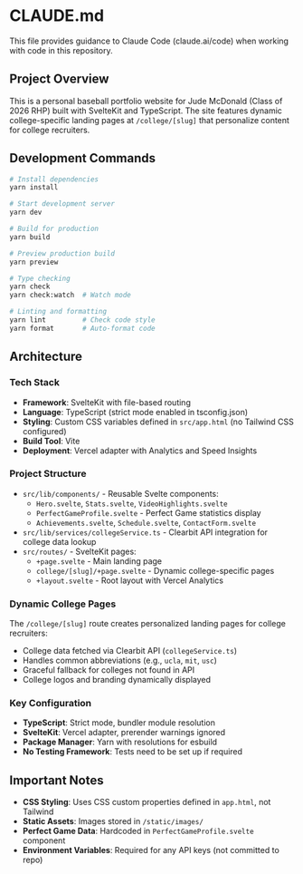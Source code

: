 # CLAUDE.md

This file provides guidance to Claude Code (claude.ai/code) when working with code in this repository.

## Project Overview

This is a personal baseball portfolio website for Jude McDonald (Class of 2026 RHP) built with SvelteKit and TypeScript. The site features dynamic college-specific landing pages at `/college/[slug]` that personalize content for college recruiters.

## Development Commands

```bash
# Install dependencies
yarn install

# Start development server
yarn dev

# Build for production
yarn build

# Preview production build
yarn preview

# Type checking
yarn check
yarn check:watch  # Watch mode

# Linting and formatting
yarn lint         # Check code style
yarn format       # Auto-format code
```

## Architecture

### Tech Stack

- **Framework**: SvelteKit with file-based routing
- **Language**: TypeScript (strict mode enabled in tsconfig.json)
- **Styling**: Custom CSS variables defined in `src/app.html` (no Tailwind CSS configured)
- **Build Tool**: Vite
- **Deployment**: Vercel adapter with Analytics and Speed Insights

### Project Structure

- `src/lib/components/` - Reusable Svelte components:
  - `Hero.svelte`, `Stats.svelte`, `VideoHighlights.svelte`
  - `PerfectGameProfile.svelte` - Perfect Game statistics display
  - `Achievements.svelte`, `Schedule.svelte`, `ContactForm.svelte`
- `src/lib/services/collegeService.ts` - Clearbit API integration for college data lookup
- `src/routes/` - SvelteKit pages:
  - `+page.svelte` - Main landing page
  - `college/[slug]/+page.svelte` - Dynamic college-specific pages
  - `+layout.svelte` - Root layout with Vercel Analytics

### Dynamic College Pages

The `/college/[slug]` route creates personalized landing pages for college recruiters:

- College data fetched via Clearbit API (`collegeService.ts`)
- Handles common abbreviations (e.g., `ucla`, `mit`, `usc`)
- Graceful fallback for colleges not found in API
- College logos and branding dynamically displayed

### Key Configuration

- **TypeScript**: Strict mode, bundler module resolution
- **SvelteKit**: Vercel adapter, prerender warnings ignored
- **Package Manager**: Yarn with resolutions for esbuild
- **No Testing Framework**: Tests need to be set up if required

## Important Notes

- **CSS Styling**: Uses CSS custom properties defined in `app.html`, not Tailwind
- **Static Assets**: Images stored in `/static/images/`
- **Perfect Game Data**: Hardcoded in `PerfectGameProfile.svelte` component
- **Environment Variables**: Required for any API keys (not committed to repo)
